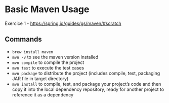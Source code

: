 # Basic Maven Usage

Exercice 1 - https://spring.io/guides/gs/maven/#scratch

## Commands

- `brew install maven`
- `mvn -v` to see the maven version installed
- `mvn compile` to compile the project
- `mvn test` to execute the test cases
- `mvn package` to distribute the project (includes compile, test, packaging JAR file in target directory)
- `mvn install` to compile, test, and package your project’s code and then copy it into the local dependency repository, ready for another project to reference it as a dependency
